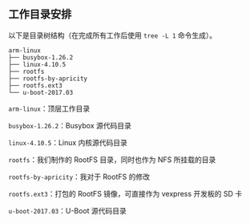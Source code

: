 ## 工作目录安排

以下是目录树结构（在完成所有工作后使用 `tree -L 1` 命令生成）。

```
arm-linux
├── busybox-1.26.2
├── linux-4.10.5
├── rootfs
├── rootfs-by-apricity
├── rootfs.ext3
└── u-boot-2017.03
```


`arm-linux`：顶层工作目录

`busybox-1.26.2`：Busybox 源代码目录

`linux-4.10.5`：Linux 内核源代码目录

`rootfs`：我们制作的 RootFS 目录，同时也作为 NFS 所挂载的目录

`rootfs-by-apricity`：我对于 RootFS 的修改

`rootfs.ext3`：打包的 RootFS 镜像，可直接作为 vexpress 开发板的 SD 卡

`u-boot-2017.03`：U-Boot 源代码目录